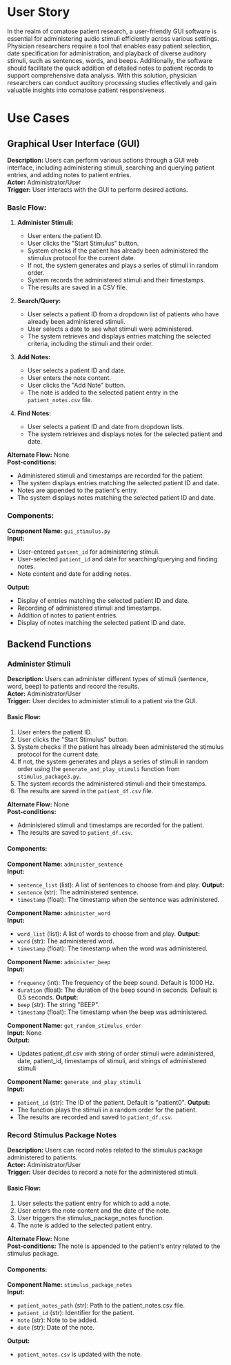 # User Story
In the realm of comatose patient research, a user-friendly GUI software is essential for administering audio stimuli efficiently across various settings. Physician researchers require a tool that enables easy patient selection, date specification for administration, and playback of diverse auditory stimuli, such as sentences, words, and beeps. Additionally, the software should facilitate the quick addition of detailed notes to patient records to support comprehensive data analysis. With this solution, physician researchers can conduct auditory processing studies effectively and gain valuable insights into comatose patient responsiveness.

# Use Cases

## Graphical User Interface (GUI)

**Description:** Users can perform various actions through a GUI web interface, including administering stimuli, searching and querying patient entries, and adding notes to patient entries.  
**Actor:** Administrator/User  
**Trigger:** User interacts with the GUI to perform desired actions.

### Basic Flow:
1. **Administer Stimuli:**
    - User enters the patient ID.
    - User clicks the "Start Stimulus" button.
    - System checks if the patient has already been administered the stimulus protocol for the current date.
    - If not, the system generates and plays a series of stimuli in random order.
    - System records the administered stimuli and their timestamps.
    - The results are saved in a CSV file.

2. **Search/Query:**
    - User selects a patient ID from a dropdown list of patients who have already been administered stimuli.
    - User selects a date to see what stimuli were administered.
    - The system retrieves and displays entries matching the selected criteria, including the stimuli and their order.

3. **Add Notes:**
    - User selects a patient ID and date.
    - User enters the note content.
    - User clicks the "Add Note" button.
    - The note is added to the selected patient entry in the `patient_notes.csv` file.

4. **Find Notes:**
    - User selects a patient ID and date from dropdown lists.
    - The system retrieves and displays notes for the selected patient and date.

**Alternate Flow:** None  
**Post-conditions:** 
- Administered stimuli and timestamps are recorded for the patient.
- The system displays entries matching the selected patient ID and date.
- Notes are appended to the patient's entry.
- The system displays notes matching the selected patient ID and date.

### Components:

**Component Name:** `gui_stimulus.py`  
**Input:**
- User-entered `patient_id` for administering stimuli.
- User-selected `patient_id` and date for searching/querying and finding notes.
- Note content and date for adding notes.

**Output:** 
- Display of entries matching the selected patient ID and date.
- Recording of administered stimuli and timestamps.
- Addition of notes to patient entries.
- Display of notes matching the selected patient ID and date.


## Backend Functions

### Administer Stimuli

**Description:** Users can administer different types of stimuli (sentence, word, beep) to patients and record the results.  
**Actor:** Administrator/User  
**Trigger:** User decides to administer stimuli to a patient via the GUI.

#### Basic Flow:
1. User enters the patient ID.
2. User clicks the "Start Stimulus" button.
3. System checks if the patient has already been administered the stimulus protocol for the current date.
4. If not, the system generates and plays a series of stimuli in random order using the `generate_and_play_stimuli` function from `stimulus_package3.py`.
5. The system records the administered stimuli and their timestamps.
6. The results are saved in the `patient_df.csv` file.

**Alternate Flow:** None  
**Post-conditions:** 
- Administered stimuli and timestamps are recorded for the patient.
- The results are saved to `patient_df.csv`.

#### Components:

**Component Name:** `administer_sentence`  
**Input:**
- `sentence_list` (list): A list of sentences to choose from and play.
**Output:** 
- `sentence` (str): The administered sentence.
- `timestamp` (float): The timestamp when the sentence was administered.

**Component Name:** `administer_word`  
**Input:**
- `word_list` (list): A list of words to choose from and play.
**Output:** 
- `word` (str): The administered word.
- `timestamp` (float): The timestamp when the word was administered.

**Component Name:** `administer_beep`  
**Input:**
- `frequency` (int): The frequency of the beep sound. Default is 1000 Hz.
- `duration` (float): The duration of the beep sound in seconds. Default is 0.5 seconds.
**Output:** 
- `beep` (str): The string "BEEP".
- `timestamp` (float): The timestamp when the beep was administered.

**Component Name:** `get_random_stimulus_order`  
**Input:** None  
**Output:** 
- Updates patient_df.csv with string of order stimuli were administered, date, patient_id, timestamps of stimuli, and strings of administered stimuli


**Component Name:** `generate_and_play_stimuli`  
**Input:**
- `patient_id` (str): The ID of the patient. Default is "patient0".
**Output:**
- The function plays the stimuli in a random order for the patient.
- The results are recorded and saved to `patient_df.csv`.


### Record Stimulus Package Notes

**Description:** Users can record notes related to the stimulus package administered to patients.  
**Actor:** Administrator/User  
**Trigger:** User decides to record a note for the administered stimuli.  

#### Basic Flow:
1. User selects the patient entry for which to add a note.
2. User enters the note content and the date of the note.
3. User triggers the stimulus_package_notes function.
4. The note is added to the selected patient entry.

**Alternate Flow:** None  
**Post-conditions:** The note is appended to the patient's entry related to the stimulus package.

#### Components:

**Component Name:** `stimulus_package_notes`  
**Input:**
- `patient_notes_path` (str): Path to the patient_notes.csv file.
- `patient_id` (str): Identifier for the patient.
- `note` (str): Note to be added.
- `date` (str): Date of the note.

**Output:**
- `patient_notes.csv` is updated with the note.
